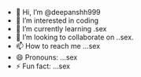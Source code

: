 - 👋 Hi, I’m @deepanshh999
- 👀 I’m interested in coding
- 🌱 I’m currently learning .sex
- 💞️ I’m looking to collaborate on ..sex.
- 📫 How to reach me ...sex
- 😄 Pronouns: ...sex
- ⚡ Fun fact: ...sex

<!---
deepanshh999/deepanshh999 is a ✨ special ✨ repository because its `README.md` (this file) appears on your GitHub profile.
You can click the Preview link to take a look at your changes.
--->
